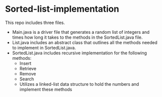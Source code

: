 # Sorted-list-implementation

This repo includes three files. 
- Main.java is a driver file that generates a random list of integers and times how long it takes to the methods in the SortedList.java file. 
- List.java includes an abstract class that outlines all the methods needed to implement in SortedList.java.
- SortedList.java includes recursive implementation for the following methods:
  - Insert
  - Retrieve
  - Remove
  - Search
  - Utilizes a linked-list data structure to hold the numbers and implement these methods


